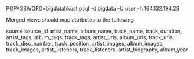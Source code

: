 PGPASSWORD=bigdatahkust psql -d bigdata -U user -h 164.132.194.29

Merged views should map attributes to the following

source
source_id
artist_name,
album_name,
track_name,
track_duration,
artist_tags,
album_tags,
track_tags,
artist_urls,
album_urls,
track_urls,
track_disc_number,
track_position,
artist_images,
album_images,
track_images,
artist_listeners,
track_listeners,
artist_biography,
album_year